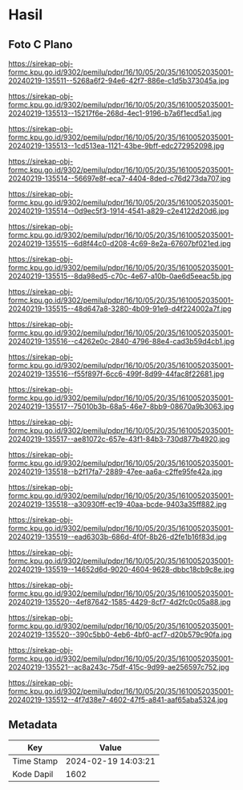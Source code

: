 # Hasil

## Foto C Plano

https://sirekap-obj-formc.kpu.go.id/9302/pemilu/pdpr/16/10/05/20/35/1610052035001-20240219-135511--5268a6f2-94e6-42f7-886e-c1d5b373045a.jpg

https://sirekap-obj-formc.kpu.go.id/9302/pemilu/pdpr/16/10/05/20/35/1610052035001-20240219-135513--15217f6e-268d-4ec1-9196-b7a6f1ecd5a1.jpg

https://sirekap-obj-formc.kpu.go.id/9302/pemilu/pdpr/16/10/05/20/35/1610052035001-20240219-135513--1cd513ea-1121-43be-9bff-edc272952098.jpg

https://sirekap-obj-formc.kpu.go.id/9302/pemilu/pdpr/16/10/05/20/35/1610052035001-20240219-135514--56697e8f-eca7-4404-8ded-c76d273da707.jpg

https://sirekap-obj-formc.kpu.go.id/9302/pemilu/pdpr/16/10/05/20/35/1610052035001-20240219-135514--0d9ec5f3-1914-4541-a829-c2e4122d20d6.jpg

https://sirekap-obj-formc.kpu.go.id/9302/pemilu/pdpr/16/10/05/20/35/1610052035001-20240219-135515--6d8f44c0-d208-4c69-8e2a-67607bf021ed.jpg

https://sirekap-obj-formc.kpu.go.id/9302/pemilu/pdpr/16/10/05/20/35/1610052035001-20240219-135515--8da98ed5-c70c-4e67-a10b-0ae6d5eeac5b.jpg

https://sirekap-obj-formc.kpu.go.id/9302/pemilu/pdpr/16/10/05/20/35/1610052035001-20240219-135515--48d647a8-3280-4b09-91e9-d4f224002a7f.jpg

https://sirekap-obj-formc.kpu.go.id/9302/pemilu/pdpr/16/10/05/20/35/1610052035001-20240219-135516--c4262e0c-2840-4796-88e4-cad3b59d4cb1.jpg

https://sirekap-obj-formc.kpu.go.id/9302/pemilu/pdpr/16/10/05/20/35/1610052035001-20240219-135516--f55f897f-6cc6-499f-8d99-44fac8f22681.jpg

https://sirekap-obj-formc.kpu.go.id/9302/pemilu/pdpr/16/10/05/20/35/1610052035001-20240219-135517--75010b3b-68a5-46e7-8bb9-08670a9b3063.jpg

https://sirekap-obj-formc.kpu.go.id/9302/pemilu/pdpr/16/10/05/20/35/1610052035001-20240219-135517--ae81072c-657e-43f1-84b3-730d877b4920.jpg

https://sirekap-obj-formc.kpu.go.id/9302/pemilu/pdpr/16/10/05/20/35/1610052035001-20240219-135518--b2f17fa7-2889-47ee-aa6a-c2ffe95fe42a.jpg

https://sirekap-obj-formc.kpu.go.id/9302/pemilu/pdpr/16/10/05/20/35/1610052035001-20240219-135518--a30930ff-ec19-40aa-bcde-9403a35ff882.jpg

https://sirekap-obj-formc.kpu.go.id/9302/pemilu/pdpr/16/10/05/20/35/1610052035001-20240219-135519--ead6303b-686d-4f0f-8b26-d2fe1b16f83d.jpg

https://sirekap-obj-formc.kpu.go.id/9302/pemilu/pdpr/16/10/05/20/35/1610052035001-20240219-135519--14652d6d-9020-4604-9628-dbbc18cb9c8e.jpg

https://sirekap-obj-formc.kpu.go.id/9302/pemilu/pdpr/16/10/05/20/35/1610052035001-20240219-135520--4ef87642-1585-4429-8cf7-4d2fc0c05a88.jpg

https://sirekap-obj-formc.kpu.go.id/9302/pemilu/pdpr/16/10/05/20/35/1610052035001-20240219-135520--390c5bb0-4eb6-4bf0-acf7-d20b579c90fa.jpg

https://sirekap-obj-formc.kpu.go.id/9302/pemilu/pdpr/16/10/05/20/35/1610052035001-20240219-135521--ac8a243c-75df-415c-9d99-ae256597c752.jpg

https://sirekap-obj-formc.kpu.go.id/9302/pemilu/pdpr/16/10/05/20/35/1610052035001-20240219-135512--4f7d38e7-4602-47f5-a841-aaf65aba5324.jpg


## Metadata

| Key        | Value               |
| ---------- | ------------------- |
| Time Stamp | 2024-02-19 14:03:21 |
| Kode Dapil | 1602                |



